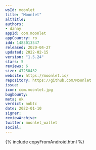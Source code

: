 ```yaml
---
wsId: moonlet
title: "Moonlet"
altTitle: 
authors:
- danny
appId: com.moonlet
appCountry: ro
idd: 1483013547
released: 2020-04-27
updated: 2022-02-15
version: "1.5.24"
stars: 5
reviews: 6
size: 47250432
website: https://moonlet.io/
repository: https://github.com/Moonlet
issue: 
icon: com.moonlet.jpg
bugbounty: 
meta: ok
verdict: nobtc
date: 2022-01-10
signer: 
reviewArchive:
twitter: moonlet_wallet
social:
---
```


{% include copyFromAndroid.html %}
